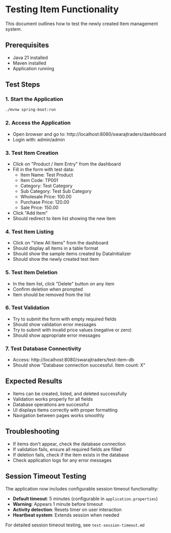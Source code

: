 # Testing Item Functionality

This document outlines how to test the newly created Item management system.

## Prerequisites
- Java 21 installed
- Maven installed
- Application running

## Test Steps

### 1. Start the Application
```bash
./mvnw spring-boot:run
```

### 2. Access the Application
- Open browser and go to: http://localhost:8080/swarajtraders/dashboard
- Login with: admin/admin

### 3. Test Item Creation
- Click on "Product / Item Entry" from the dashboard
- Fill in the form with test data:
  - Item Name: Test Product
  - Item Code: TP001
  - Category: Test Category
  - Sub Category: Test Sub Category
  - Wholesale Price: 100.00
  - Purchase Price: 120.00
  - Sale Price: 150.00
- Click "Add Item"
- Should redirect to item list showing the new item

### 4. Test Item Listing
- Click on "View All Items" from the dashboard
- Should display all items in a table format
- Should show the sample items created by DataInitializer
- Should show the newly created test item

### 5. Test Item Deletion
- In the item list, click "Delete" button on any item
- Confirm deletion when prompted
- Item should be removed from the list

### 6. Test Validation
- Try to submit the form with empty required fields
- Should show validation error messages
- Try to submit with invalid price values (negative or zero)
- Should show appropriate error messages

### 7. Test Database Connectivity
- Access: http://localhost:8080/swarajtraders/test-item-db
- Should show "Database connection successful. Item count: X"

## Expected Results
- Items can be created, listed, and deleted successfully
- Validation works properly for all fields
- Database operations are successful
- UI displays items correctly with proper formatting
- Navigation between pages works smoothly

## Troubleshooting
- If items don't appear, check the database connection
- If validation fails, ensure all required fields are filled
- If deletion fails, check if the item exists in the database
- Check application logs for any error messages

## Session Timeout Testing
The application now includes configurable session timeout functionality:
- **Default timeout**: 5 minutes (configurable in `application.properties`)
- **Warning**: Appears 1 minute before timeout
- **Activity detection**: Resets timer on user interaction
- **Heartbeat system**: Extends session when needed

For detailed session timeout testing, see `test-session-timeout.md`
